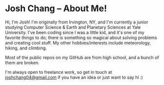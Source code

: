 # Josh Chang – About Me!

Hi, I'm Josh! I'm originally from Irvington, NY, and I'm currently a junior studying Computer Science & Earth and Planetary Sciences at Yale University. I've been coding since I was a little kid, and it's one of my favorite things to do; there is something so magical about solving problems and creating cool stuff. My other hobbies/interests include meteorology, hiking, and climbing.

Most of the public repos on my GitHub are from high school, and a bunch of them are broken.

I'm always open to freelance work, so get in touch at [joshchang04@gmail.com](mailto:joshchang04@gmail.com) if you have an idea or just want to say hi :)
